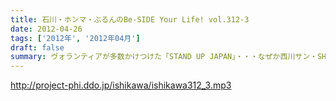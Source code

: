 ```yaml
---
title: 石川・ホンマ・ぶるんのBe-SIDE Your Life! vol.312-3
date: 2012-04-26
tags: ['2012年', '2012年04月']
draft: false
summary: ヴォランティアが多数かけつけた「STAND UP JAPAN」・・・なぜか西川サン・SHOGO・グローバーさん・TSUCHIYA氏のレイディオリスナーが弊社サウンドマンに潜入しておりカプセル怪獣状態でSUJに参加。時代ですね。NAMAE
---
```


http://project-phi.ddo.jp/ishikawa/ishikawa312_3.mp3
